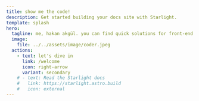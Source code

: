 ```yaml
---
title: show me the code!
description: Get started building your docs site with Starlight.
template: splash
hero:
  tagline: me, hakan akgül. you can find quick solutions for front-end problems, configurations, tools...
  image:
    file: ../../assets/image/coder.jpeg
  actions:
    - text: let's dive in
      link: /welcome
      icon: right-arrow
      variant: secondary
    # - text: Read the Starlight docs
    #   link: https://starlight.astro.build
    #   icon: external
---
```

